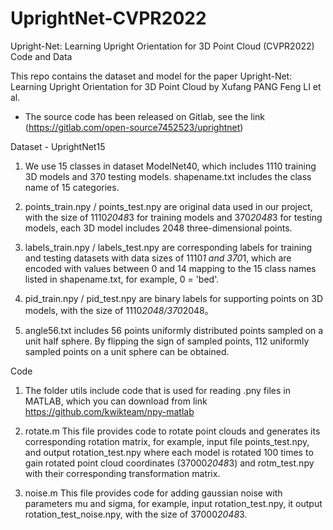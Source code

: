 # UprightNet-CVPR2022
Upright-Net: Learning Upright Orientation for 3D Point Cloud (CVPR2022) Code and Data

This repo contains the dataset and model for the paper Upright-Net: Learning Upright Orientation for 3D Point Cloud by Xufang PANG Feng LI et al.  

* The source code has been released on Gitlab, see the link  (https://gitlab.com/open-source7452523/uprightnet)  

Dataset - UprightNet15 

1. We use 15 classes in dataset ModelNet40, which includes 1110 training 3D models and 370 testing models. 
shapename.txt includes the class name of 15 categories. 

2. points_train.npy / points_test.npy are original data used in our project, with the size of 1110*2048*3 for training models and  370*2048*3 for testing models, each 3D model includes 2048 three-dimensional points.

3. labels_train.npy / labels_test.npy are corresponding labels for training and testing datasets with data sizes of 1110*1 and 370*1, which are encoded with values between 0 and 14 mapping to the 15 class names listed in shapename.txt, for example, 0 = 'bed'. 

4. pid_train.npy / pid_test.npy are binary labels for supporting points on 3D models, with the size of 1110*2048/370*2048。

5. angle56.txt includes 56 points uniformly distributed points sampled on a unit half sphere. By flipping the sign of sampled points,  112 uniformly sampled points on a unit sphere can be obtained. 

Code 

1. The folder utils include code that is used for reading .pny files in MATLAB, which you can download from link https://github.com/kwikteam/npy-matlab

2. rotate.m 
This file provides code to rotate point clouds and generates its corresponding rotation matrix, for example, input file points_test.npy, and output rotation_test.npy where each model is rotated 100 times to gain rotated point cloud coordinates (37000*2048*3) and rotm_test.npy with their corresponding transformation matrix.  

3. noise.m
This file provides code for adding gaussian noise with parameters mu and sigma, for example, input rotation_test.npy, it output rotation_test_noise.npy, with the size of 37000*2048*3. 

 
